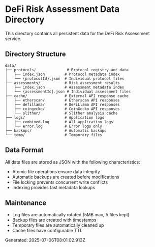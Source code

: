 # DeFi Risk Assessment Data Directory

This directory contains all persistent data for the DeFi Risk Assessment service.

## Directory Structure

```
data/
├── protocols/              # Protocol registry and data
│   ├── index.json         # Protocol metadata index
│   └── {protocolId}.json  # Individual protocol files
├── assessments/           # Risk assessment results
│   ├── index.json         # Assessment metadata index
│   └── {assessmentId}.json # Individual assessment files
├── cache/                 # External API response cache
│   ├── etherscan/         # Etherscan API responses
│   ├── defillama/         # DeFiLlama API responses
│   ├── coingecko/         # CoinGecko API responses
│   └── slither/           # Slither analysis cache
├── logs/                  # Application logs
│   ├── combined.log       # All application logs
│   └── error.log          # Error logs only
├── backups/               # Automatic backups
└── temp/                  # Temporary files
```

## Data Format

All data files are stored as JSON with the following characteristics:
- Atomic file operations ensure data integrity
- Automatic backups are created before modifications
- File locking prevents concurrent write conflicts
- Indexing provides fast metadata lookups

## Maintenance

- Log files are automatically rotated (5MB max, 5 files kept)
- Backup files are created with timestamps
- Temporary files are automatically cleaned up
- Cache files have configurable TTL

Generated: 2025-07-06T08:01:02.913Z
